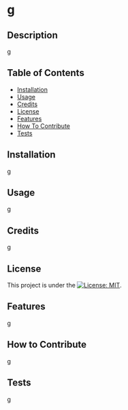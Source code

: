 # g

## Description

g

## Table of Contents

- [Installation](#installation)
- [Usage](#usage)
- [Credits](#credits)
- [License](#license)
- [Features](#features)
- [How To Contribute](#how-to-contribute)
- [Tests](#tests)

## Installation

g

## Usage

g

## Credits

g

## License

This project is under the [![License: MIT](https://img.shields.io/badge/License-MIT-yellow.svg)](https://opensource.org/licenses/MIT).

## Features

g

## How to Contribute

g

## Tests

g
